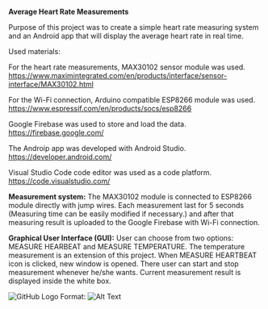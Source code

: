 **Average Heart Rate Measurements**

Purpose of this project was to create a simple heart rate measuring system and an Android app that will display the average heart rate in real time.

Used materials:

For the heart rate measurements, MAX30102 sensor module was used. 
https://www.maximintegrated.com/en/products/interface/sensor-interface/MAX30102.html

For the Wi-Fi connection, Arduino compatible ESP8266 module was used.
https://www.espressif.com/en/products/socs/esp8266

Google Firebase was used to store and load the data. 
https://firebase.google.com/

The Androip app was developed with Android Studio. 
https://developer.android.com/

Visual Studio Code code editor was used as a code platform. 
https://code.visualstudio.com/

**Measurement system:** The MAX30102 module is connected to ESP8266 module directly with jump wires. Each measurement last for 5 seconds (Measuring time can be easily modified if necessary.) and after that measuring result is uploaded to the Google Firebase with Wi-Fi connection. 

**Graphical User Interface (GUI):** User can choose from two options: MEASURE HEARBEAT and MEASURE TEMPERATURE. The temperature measurement is an extension of this project. When MEASURE HEARTBEAT icon is clicked, new window is opened. There user can start and stop measurement whenever he/she wants. Current measurement result is displayed inside the white box.

![GitHub Logo](/images/logo.png)
Format: ![Alt Text](url)

